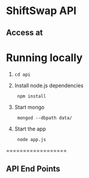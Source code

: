 ShiftSwap API
===

Access at
----

Running locally
====

1. `cd api`

2. Install node.js dependencies

        npm install

3. Start mongo

        mongod --dbpath data/

4. Start the app

        node app.js

==================

## API End Points
